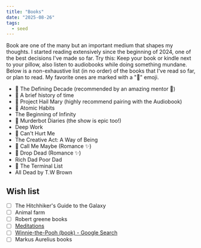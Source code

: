 ```yaml
---
title: "Books"
date: "2025-08-26"
tags:
  - seed
---
```

Book are one of the many but an important medium that shapes my thoughts. I started reading extensively since the beginning of 2024, one of the best decisions I've made so far. Try this: Keep your book or kindle next to your pillow, also listen to audiobooks while doing something mundane. Below is a non-exhaustive list (in no order) of the books that I've read so far, or plan to read. My favorite ones are marked with a "🌟" emoji.

- 🌟 The Defining Decade (recommended by an amazing mentor 🫶)
- 🌟 A brief history of time
- 🌟 Project Hail Mary (highly recommend pairing with the Audiobook)
- 🌟 Atomic Habits
- The Beginning of Infinity
- 🌟 Murderbot Diaries (the show is epic too!)
- Deep Work
- 🌟 Can't Hurt Me
- The Creative Act: A Way of Being
- 🌟 Call Me Maybe (Romance ✨)
- 🌟 Drop Dead (Romance ✨)
- Rich Dad Poor Dad
- 🌟 The Terminal List
- All Dead by T.W Brown

## Wish list
- [ ] The Hitchhiker's Guide to the Galaxy
- [ ] Animal farm
- [ ] Robert greene books
- [ ] [Meditations](https://g.co/kgs/hz7k5Es) 
- [ ] [Winnie-the-Pooh (book) - Google Search](https://g.co/kgs/xqXKX9c)
- [ ] Markus Aurelius books